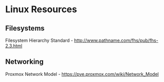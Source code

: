 # Linux Resources

## Filesystems
Filesystem Hierarchy Standard - http://www.pathname.com/fhs/pub/fhs-2.3.html

## Networking
Proxmox Network Model - https://pve.proxmox.com/wiki/Network_Model
